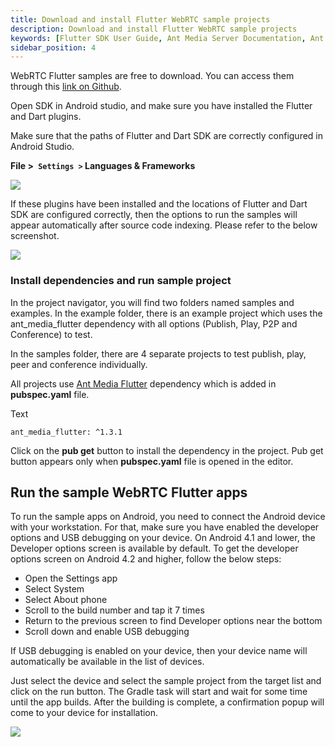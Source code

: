 ```yaml
---
title: Download and install Flutter WebRTC sample projects
description: Download and install Flutter WebRTC sample projects 
keywords: [Flutter SDK User Guide, Ant Media Server Documentation, Ant Media Server Tutorials]
sidebar_position: 4
---
```



WebRTC Flutter samples are free to download. You can access them through this [link on Github](https://github.com/ant-media/WebRTC-Flutter-SDK/).

Open SDK in Android studio, and make sure you have installed the Flutter and Dart plugins. 

Make sure that the paths of Flutter and Dart SDK are correctly configured in Android Studio.

**File >` Settings >` Languages & Frameworks**

  

![](@site/static/img/image-1654690015352.png)

If these plugins have been installed and the locations of Flutter and Dart SDK are configured correctly, then the options to run the samples will appear automatically after source code indexing. Please refer to the below screenshot.

  

![](https://lh3.googleusercontent.com/XaiEOZCJbTupBrZ_cBmzZibQJMus7XpNi9bUInVftH2jPmTcuL5TYUTtJSr_RQmbCftmm_xCPSU1Rr1wvE642Oa8ltaj7I-X-luNEeY0nAFzRy-HFLwb1koi_25I7YPCv8ei8VFqJaBmNk0noA)

### Install dependencies and run sample project

In the project navigator, you will find two folders named samples and examples. In the example folder, there is an example project which uses the ant\_media\_flutter dependency with all options (Publish, Play, P2P and Conference) to test. 

In the samples folder, there are 4 separate projects to test publish, play, peer and conference individually.

All projects use [Ant Media Flutter](https://pub.dev/packages/ant_media_flutter ) dependency which is added in **pubspec.yaml** file. 

Text

    ant_media_flutter: ^1.3.1

Click on the **pub get** button to install the dependency in the project. Pub get button appears only when **pubspec.yaml** file is opened in the editor.

Run the sample WebRTC Flutter apps
----------------------------------

To run the sample apps on Android, you need to connect the Android device with your workstation. For that, make sure you have enabled the developer options and USB debugging on your device. On Android 4.1 and lower, the Developer options screen is available by default. To get the developer options screen on Android 4.2 and higher, follow the below steps:

*   Open the Settings app
*   Select System
*   Select About phone
*   Scroll to the build number and tap it 7 times
*   Return to the previous screen to find Developer options near the bottom
*   Scroll down and enable USB debugging

If USB debugging is enabled on your device, then your device name will automatically be available in the list of devices.

Just select the device and select the sample project from the target list and click on the run button. The Gradle task will start and wait for some time until the app builds. After the building is complete, a confirmation popup will come to your device for installation.

![](https://lh6.googleusercontent.com/p6us2BbRBh1Qq4PbqM6_GQ4HblTx3DOBI4Kgp9ssLrdEBNBGJbuegyqvr-PfbcLrI3xB1wbxYqVbsc4q78adKO_hQxLgrAchh0MVoHmlvH_d_ZYy15kjBhUuJkhWHI-PlYabSnXqts2D7Lau2Q )
